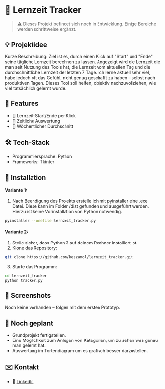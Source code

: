 # 📌 Lernzeit Tracker

> ⚠️ Dieses Projekt befindet sich noch in Entwicklung. Einige Bereiche werden schrittweise ergänzt.

## 💡 Projektidee
Kurze Beschreibung: Ziel ist es, durch einen Klick auf "Start" und "Ende" seine tägliche Lernzeit berechnen zu lassen. Angezeigt wird die Lernzeit die man seit Nutzung des Tools hat, die Lernzeit vom aktuellen Tag und die durchschnittliche Lernzeit der letzten 7 Tage. Ich lerne aktuell sehr viel, habe jedoch oft das Gefühl, nicht genug geschafft zu haben – selbst nach produktiven Tagen. Dieses Tool soll helfen, objektiv nachzuvollziehen, wie viel tatsächlich gelernt wurde.

## 🚀 Features
- [] Lernzeit-Start/Ende per Klick 
- [] Zeitliche Auswertung
- [] Wöchentlicher Durchschnitt

## 🛠️ Tech-Stack
- Programmiersprache: Python
- Frameworks: Tkinter

## 🔧 Installation

#### Variante 1:

1. Nach Beendigung des Projekts erstelle ich mit pyinstaller eine .exe Datei. Diese kann im Folder /dist gefunden und ausgeführt werden. Hierzu ist keine Vorinstallation von Python notwendig. 

```bash
pyinstaller --onefile lernzeit_tracker.py
```
#### Variante 2: 

1. Stelle sicher, dass Python 3 auf deinem Rechner installiert ist.
2. Klone das Repository:

```bash
git clone https://github.com/keszamol/lernzeit_tracker.git
```

3. Starte das Programm:

```bash
cd lernzeit_tracker
python tracker.py
```

## 📸 Screenshots
Noch keine vorhanden – folgen mit dem ersten Prototyp.

## 📌 Noch geplant
- Grundprojekt fertigstellen.
- Eine Möglichkeit zum Anlegen von Kategorien, um zu sehen was genau man gelernt hat.
- Auswertung im Tortendiagram um es grafisch besser darzustellen.  

## ✉️ Kontakt
 
- 🔗 [LinkedIn](https://www.linkedin.com/in/celine-maloszek/)
